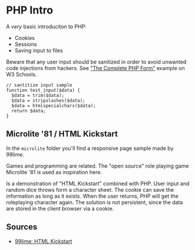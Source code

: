 PHP Intro
=========

A *very* basic introduciton to PHP:

* Cookies
* Sessions
* Saving input to files

Beware that any user input should be sanitized in order to avoid unwanted code injections from hackers.
See ["The Complete PHP Form"](https://www.w3schools.com/php/showphp.asp?filename=demo_form_validation_complete) example on W3 Schools.

```
// santitize input sample
function test_input($data) {
  $data = trim($data);
  $data = stripslashes($data);
  $data = htmlspecialchars($data);
  return $data;
}
```

## Microlite '81 / HTML Kickstart

In the `microlite` folder you'll find a responsive page sample made by 99lime.

Games and programming are related. 
The "open source" role playing game Microlite '81 is used as inspiration here. 

Is a demonstration of "HTML Kickstart" combined with PHP. 
User input and random dice throws form a character sheet. 
The cookie can save the information as long as it exists. When the user returns, 
PHP will get the roleplaying character again. The solution is not persistent, 
since the data are stored in the client browser via a cookie. 

## Sources

* [99lime: HTML Kickstart](http://99lime.com/)


